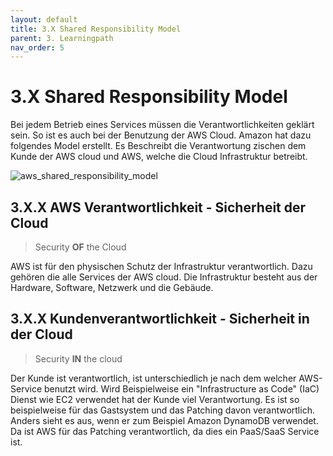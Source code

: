 ```yaml
---
layout: default
title: 3.X Shared Responsibility Model
parent: 3. Learningpath
nav_order: 5
---
```


# 3.X Shared Responsibility Model

Bei jedem Betrieb eines Services müssen die Verantwortlichkeiten geklärt sein. So ist es auch bei der Benutzung der AWS Cloud. Amazon hat dazu folgendes Model erstellt. Es Beschreibt die Verantwortung zischen dem Kunde der AWS cloud und AWS, welche die Cloud Infrastruktur betreibt.

![aws_shared_responsibility_model](https://d1.awsstatic.com/security-center/Shared_Responsibility_Model_V2.59d1eccec334b366627e9295b304202faf7b899b.jpg)

## 3.X.X AWS Verantwortlichkeit - Sicherheit der Cloud

> Security **OF** the Cloud

AWS ist für den physischen Schutz der Infrastruktur verantwortlich. Dazu gehören die alle Services der AWS cloud. Die Infrastruktur besteht aus der Hardware, Software, Netzwerk und die Gebäude.

## 3.X.X Kundenverantwortlichkeit - Sicherheit in der Cloud

> Security **IN** the cloud

Der Kunde ist verantwortlich, ist unterschiedlich je nach dem welcher AWS-Service benutzt wird. Wird Beispielweise ein "Infrastructure as Code" (IaC) Dienst wie EC2 verwendet hat der Kunde viel Verantwortung. Es ist so beispielweise für das Gastsystem und das Patching davon verantwortlich. Anders sieht es aus, wenn er zum Beispiel Amazon DynamoDB verwendet. Da ist AWS für das Patching verantwortlich, da dies ein PaaS/SaaS Service ist.
